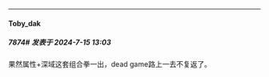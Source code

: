 ﻿
*****

####  Toby_dak  
##### 7874#       发表于 2024-7-15 13:03

果然属性+深域这套组合拳一出，dead game路上一去不复返了。

